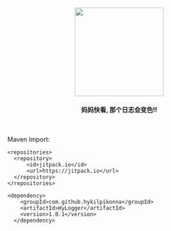 <h1 align="center">
    <a href="#!">
        <img src="https://i.imgur.com/4dkZaN1.png" height="200">
    </a>
    <h4 align="center">
    妈妈快看, 那个日志会变色!!
    </h4>
</h1>

<br>

Maven Import:

    <repositories>
      <repository>
          <id>jitpack.io</id>
          <url>https://jitpack.io</url>
      </repository>
    </repositories>

    <dependency>
	    <groupId>com.github.hykilpikonna</groupId>
	    <artifactId>HyLogger</artifactId>
	    <version>1.0.1</version>
	  </dependency>
